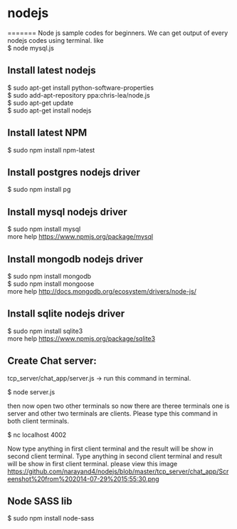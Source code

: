 nodejs
======
=======
Node js sample codes for beginners. We can get output of every nodejs codes using terminal. like<br>
$ node mysql.js


Install latest nodejs
-------------------------------------------------------------
$ sudo apt-get install python-software-properties<br>
$ sudo add-apt-repository ppa:chris-lea/node.js<br>
$ sudo apt-get update<br>
$ sudo apt-get install nodejs<br>

Install latest NPM
--------------------------------------------------------------
$ sudo npm install npm-latest

Install postgres nodejs driver
--------------------------------------------------------------
$ sudo npm install pg

Install mysql nodejs driver
--------------------------------------------------------------
$ sudo npm install mysql<br>
more help https://www.npmjs.org/package/mysql

Install mongodb nodejs driver
--------------------------------------------------------------
$ sudo npm install mongodb<br>
$ sudo npm install mongoose<br>
more help http://docs.mongodb.org/ecosystem/drivers/node-js/

Install sqlite nodejs driver
--------------------------------------------------------------
$ sudo npm install sqlite3<br>
more help https://www.npmjs.org/package/sqlite3

Create Chat server:
--------------------------------------------------------------
tcp_server/chat_app/server.js -> run this command in terminal.<br>

$ node server.js<br>

then now open two other terminals so now there are theree terminals one is server and other two terminals are clients.
Please type this command in both client terminals.<br>

$ nc localhost 4002<br>

Now type anything in first client terminal and the result will be show in second client terminal. Type anything in second client terminal and result will be show in first client terminal. please view this image<br> https://github.com/narayand4/nodejs/blob/master/tcp_server/chat_app/Screenshot%20from%202014-07-29%2015:55:30.png<br>

Node SASS lib
-------------------------------------------------------------
$ sudo npm install node-sass<br>

